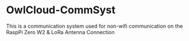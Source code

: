 # OwlCloud-CommSyst
This is a communication system used for non-wifi communication on the RaspPi Zero W2 &amp; LoRa Antenna Connection
